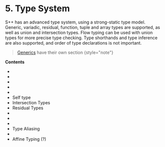 # 5. Type System

<primary-label ref="header-label"/>

<secondary-label ref="doc-wip"/>

S++ has an advanced type system, using a strong-static type model. Generic, variadic, residual, function, tuple and
array types are supported, as well as union and intersection types. Flow typing can be used with union types for more
precise type checking. Type shorthands and type inference are also supported, and order of type declarations is not
important.

> [Generics](9-Generics.md) have their own section {style="note"}

**Contents**

- [](5-1-Non-Primitive-Types.md)
- [](5-2-Arrays.md)
- [](5-3-Tuples.md)
- [](5-4-Function-Types.md)
- [](5-5-Variant-Types.md)
- Self type
- Intersection Types
- Residual Types
- [](5-9-Flow-Typing.md)
- [](5-10-Type-Shorthands.md)
- [](5-11-Type-Inference.md)
- Type Aliasing
- [](5-13-Type-Casting-Conversion.md)
- Affine Typing (?)
